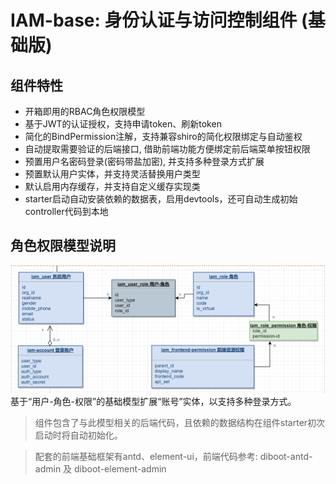# IAM-base: 身份认证与访问控制组件 (基础版)

## 组件特性
* 开箱即用的RBAC角色权限模型
* 基于JWT的认证授权，支持申请token、刷新token
* 简化的BindPermission注解，支持兼容shiro的简化权限绑定与自动鉴权
* 自动提取需要验证的后端接口, 借助前端功能方便绑定前后端菜单按钮权限
* 预置用户名密码登录(密码带盐加密), 并支持多种登录方式扩展
* 预置默认用户实体，并支持灵活替换用户类型
* 默认启用内存缓存，并支持自定义缓存实现类
* starter启动自动安装依赖的数据表，启用devtools，还可自动生成初始controller代码到本地

## 角色权限模型说明

![角色权限模型](./images/iam-base.png)
基于“用户-角色-权限”的基础模型扩展“账号”实体，以支持多种登录方式。

> 组件包含了与此模型相关的后端代码，且依赖的数据结构在组件starter初次启动时将自动初始化。

> 配套的前端基础框架有antd、element-ui，前端代码参考: diboot-antd-admin 及 diboot-element-admin